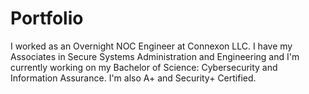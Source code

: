 # Portfolio
I worked as an Overnight NOC Engineer at Connexon LLC. I have my Associates in Secure Systems Administration and Engineering and I'm currently working on my Bachelor of Science: Cybersecurity and
Information Assurance. I'm also A+ and Security+ Certified. 
